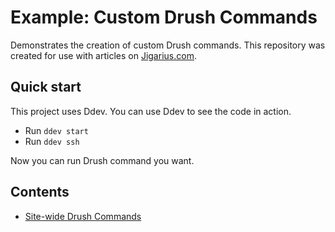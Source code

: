 # Example: Custom Drush Commands

Demonstrates the creation of custom Drush commands. This repository was
created for use with articles on [Jigarius.com](https://jigarius.com/).

## Quick start

This project uses Ddev. You can use Ddev to see the code in action.

- Run `ddev start`
- Run `ddev ssh`

Now you can run Drush command you want.

## Contents

- [Site-wide Drush Commands](drush/Commands/CustomHelloCommands.php)
